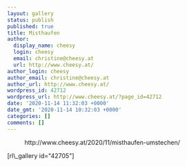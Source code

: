 ```yaml
---
layout: gallery
status: publish
published: true
title: Misthaufen
author:
  display_name: cheesy
  login: cheesy
  email: christine@cheesy.at
  url: http://www.cheesy.at/
author_login: cheesy
author_email: christine@cheesy.at
author_url: http://www.cheesy.at/
wordpress_id: 42712
wordpress_url: http://www.cheesy.at/?page_id=42712
date: '2020-11-14 11:32:03 +0000'
date_gmt: '2020-11-14 10:32:03 +0000'
categories: []
comments: []
---
```

<!-- wp:core-embed/wordpress {"url":"http://www.cheesy.at/2020/11/misthaufen-umstechen/","type":"rich","providerNameSlug":"cheesy-at","className":""} -->
<figure class="wp-block-embed-wordpress wp-block-embed is-type-rich is-provider-cheesy-at">
<div class="wp-block-embed__wrapper">
http://www.cheesy.at/2020/11/misthaufen-umstechen/
</div>
</figure>
<!-- /wp:core-embed/wordpress -->
<!-- wp:paragraph -->
[rl\_gallery id="42705"]
<!-- /wp:paragraph -->
